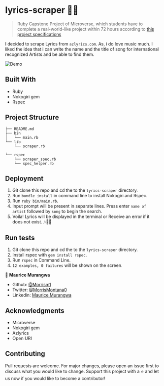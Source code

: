 # lyrics-scraper 🎹🎻

> Ruby Capstone Project of Microverse, which students have to complete a real-world-like project within 72 hours according to [this project specifications](https://www.notion.so/Build-your-own-scraper-f54eaca54d8a4d758a5f0141468127a8)

I decided to scrape Lyrics from `azlyrics.com`. As, i do love music much.
I liked the idea that i can write the name and the title of song for international recognized Artists and be able to find them.

![Demo](https://user-images.githubusercontent.com/46853433/87832153-9a1cb680-c885-11ea-8ba8-e0ac06f5d9f4.png)

## Built With

- Ruby
- Nokogiri gem
- Rspec

## Project Structure

```
├── README.md
├── bin
│   └── main.rb
└── lib
    └── scraper.rb
    
└── rspec
    └── scraper_spec.rb
    └── spec_helper.rb
```

## Deployment

1) Git clone this repo and cd the to the `lyrics-scraper` directory.
2) Run `bundle install` in command line to install Nokogiri and Rspec.
3) Run `ruby bin/main.rb`.
4) Input prompt will be present in separate lines. Press enter `name of artist` followed by `song` to begin the search.
5) Voila! Lyrics will be displayed in the terminal or Receive an error if it does not exist. 🎶🎵🎼

## Run tests

1) Git clone this repo and cd the to the `lyrics-scraper` directory.
2) Install rspec with `gem install rspec`.
3) Run `rspec` in Command Line.
4) `12 examples, 0 failures` will be shown on the screen.

👨 **Maurice Murangwa**

- Github: [@Morrism1](https://github.com/Morrism1)
- Twitter: [@MorrisMontana0](https://twitter.com/MurangwaMorris)
- Linkedin: [Maurice Murangwa](https://www.linkedin.com/in/murangwa-maurice-769549140/)

## Acknowledgments

- Microverse
- Nokogiri gem
- Azlyrics
- Open URI

## Contributing

Pull requests are welcome. For major changes, please open an issue first to discuss what you would like to change.
Support this project with a ⭐️ and let us now if you would like to become a contributor!

